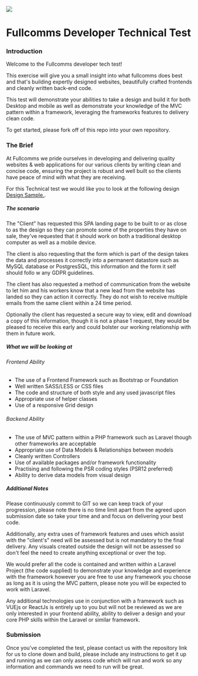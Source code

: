 <img src="https://fullcomms.co.uk/wp-content/uploads/2017/09/logo.png">
<h1>Fullcomms Developer Technical Test</h1>

<h3>Introduction</h2>
<p>Welcome to the Fullcomms developer tech test!</p>
<p>This exercise will give you a small insight into what fullcomms does best and that's building expertly designed
 websites, beautifully crafted frontends and cleanly written back-end code.
 </p>
 
 <p>This test will demonstrate your abilities to take a design and build it for both Desktop and mobile as well as
  demonstrate your knowledge of the MVC pattern within a framework, leveraging the frameworks features to delivery
   clean code.
  </p>
  
  <p>To get started, please fork off of this repo into your own repository.</p>
 
 <h3>The Brief</h3>
 <p>At Fullcomms we pride ourselves in developing and delivering quality websites & web applications for our
  various clients by writing clean and concise code, ensuring the project is robust and well built so the clients have
   peace of mind with what they are receiving.
 </p>
  
<p>For this Technical test we would like you to look at the following design <a href="https://drive.google.com
/drive/folders/1PXZn8xtDVfdcKR5q_d-EhAjLtYGX7GKc?usp=sharing">Design Sample.</a>.</p>

<h5>The scenario</h5>
<p>The "Client" has requested this SPA landing page to be built to or as close to as the design so they can promote
 some of the properties they have on sale, they've requested that it should work on both a traditional desktop
  computer as well as a mobile device.
</p>
<p>The client is also requesting that the form which is part of the design takes the data and processes it correctly
 into a permanent datastore such as MySQL database or PostgresSQL, this information and the form it self should follo
  w any GDPR guidelines.
 </p>
 
 <p>The client has also requested a method of communication from the website to let him and his workers know that a
  new lead from the website has landed so they can action it correctly. They do not wish to receive multiple emails
   from the same client within a 24 time period.
 </p>
 
 <p>Optionally the client has requested a secure way to view, edit and download a copy of this information, though it
  is not a phase 1 request, they would be pleased to receive this early and could bolster our working relationship
   with them in future work.
 </p>
 
<h5>What we will be looking at</h5>

<h6>Frontend Ability</h6>
<ul>
<li>The use of a Frontend Framework such as Bootstrap or Foundation</li>
<li>Well written SASS/LESS or CSS files</li>
<li>The code and structure of both style and any used javascript files</li>
<li>Appropriate use of helper classes</li>
<li>Use of a responsive Grid design</li>
</ul>
<h6>Backend Ability</h6>
<ul>
<li>The use of MVC pattern within a PHP framework such as Laravel though other frameworks are acceptable</li>
<li>Appropriate use of Data Models & Relationships between models</li>
<li>Cleanly written Controllers</li>
<li>Use of available packages and/or framework functionality</li>
<li>Practising and following the PSR coding styles (PSR12 preferred)</li>
<li>Ability to derive data models from visual design</li>
</ul>

<h5>Additional Notes</h5>

<p>Please continuously commit to GIT so we can keep track of your progression, please note there is no time limit
 apart from the agreed upon submission date so take your time and and focus on delivering your best code.
</p>

<p>Additionally, any extra uses of framework features and uses which assist with the "client's" need will be assessed
 but
is not mandatory to the final delivery. Any visuals created outside the design will not be assessed so don't feel
the need to create anything exceptional or over the top.</p>
  
<p>We would prefer all the code is contained and written within a Laravel Project (the code supplied) to demonstrate
 your knowledge and experience with the framework however you are free to use any framework you choose as long as it
  is using the MVC pattern, please note you will be expected to work with Laravel.</p>
  
<p>Any additional technologies use in conjunction with a framework such as VUEjs or ReactJs is entirely up to you but
   will not be reviewed as we are only interested in your frontend ability, ability to deliver a design and your core
    PHP skills within the Laravel or similar framework.</p>
    
 <h3>Submission</h3>
 <p>Once you've completed the test, please contact us with the repository link for us to clone down and build, please
  include any instructions to get it up and running as we can only assess code which will run and work so any
   information and commands we need to run will be great.
 </p>
